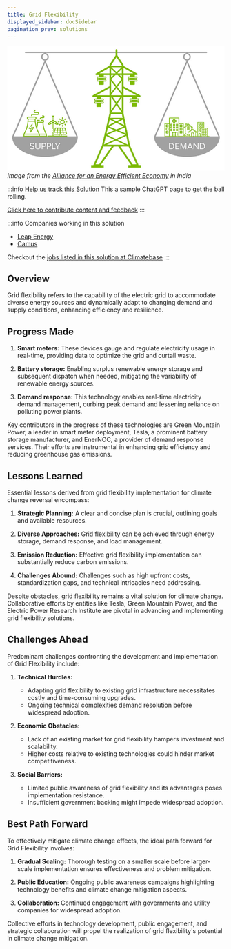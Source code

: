 ```yaml
---
title: Grid Flexibility
displayed_sidebar: docSidebar
pagination_prev: solutions
---
```


![Cover Image](../static/img/grid-flexibility.jpg)
_Image from the [Alliance for an Energy Efficient Economy](https://aeee.in/why-indian-grid-operators-need-to-acknowledge-demand-flexibility-for-optimal-grid-operation/) in India_

:::info [Help us track this Solution](contribute)
This a sample ChatGPT page to get the ball rolling.

[Click here to contribute content and feedback](contribute)
:::

:::info Companies working in this solution 
- [Leap Energy](https://leap.energy/)
- [Camus](https://camus.energy/)

Checkout the [jobs listed in this solution at Climatebase](https://climatebase.org/jobs?l=&q=&drawdown_solutions=Grid+Flexibility)
:::

## Overview

Grid flexibility refers to the capability of the electric grid to accommodate diverse energy sources and dynamically adapt to changing demand and supply conditions, enhancing efficiency and resilience.

## Progress Made

1. **Smart meters:** These devices gauge and regulate electricity usage in real-time, providing data to optimize the grid and curtail waste.

2. **Battery storage:** Enabling surplus renewable energy storage and subsequent dispatch when needed, mitigating the variability of renewable energy sources.

3. **Demand response:** This technology enables real-time electricity demand management, curbing peak demand and lessening reliance on polluting power plants.

Key contributors in the progress of these technologies are Green Mountain Power, a leader in smart meter deployment, Tesla, a prominent battery storage manufacturer, and EnerNOC, a provider of demand response services. Their efforts are instrumental in enhancing grid efficiency and reducing greenhouse gas emissions.

## Lessons Learned

Essential lessons derived from grid flexibility implementation for climate change reversal encompass:

1. **Strategic Planning:** A clear and concise plan is crucial, outlining goals and available resources.

2. **Diverse Approaches:** Grid flexibility can be achieved through energy storage, demand response, and load management.

3. **Emission Reduction:** Effective grid flexibility implementation can substantially reduce carbon emissions.

4. **Challenges Abound:** Challenges such as high upfront costs, standardization gaps, and technical intricacies need addressing.

Despite obstacles, grid flexibility remains a vital solution for climate change. Collaborative efforts by entities like Tesla, Green Mountain Power, and the Electric Power Research Institute are pivotal in advancing and implementing grid flexibility solutions.

## Challenges Ahead

Predominant challenges confronting the development and implementation of Grid Flexibility include:

1. **Technical Hurdles:**

   - Adapting grid flexibility to existing grid infrastructure necessitates costly and time-consuming upgrades.
   - Ongoing technical complexities demand resolution before widespread adoption.

2. **Economic Obstacles:**

   - Lack of an existing market for grid flexibility hampers investment and scalability.
   - Higher costs relative to existing technologies could hinder market competitiveness.

3. **Social Barriers:**

   - Limited public awareness of grid flexibility and its advantages poses implementation resistance.
   - Insufficient government backing might impede widespread adoption.

## Best Path Forward

To effectively mitigate climate change effects, the ideal path forward for Grid Flexibility involves:

1. **Gradual Scaling:** Thorough testing on a smaller scale before larger-scale implementation ensures effectiveness and problem mitigation.
   
2. **Public Education:** Ongoing public awareness campaigns highlighting technology benefits and climate change mitigation aspects.

3. **Collaboration:** Continued engagement with governments and utility companies for widespread adoption.

Collective efforts in technology development, public engagement, and strategic collaboration will propel the realization of grid flexibility's potential in climate change mitigation.